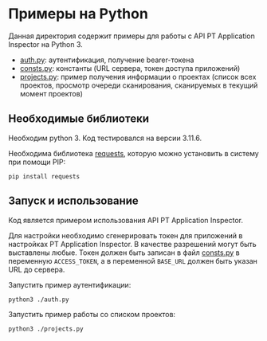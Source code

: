 # Примеры на Python
Данная директория содержит примеры для работы с API PT Application Inspector на Python 3.

- [auth.py](./auth.py): аутентификация, получение bearer-токена
- [consts.py](./consts.py): константы (URL сервера, токен доступа приложений)
- [projects.py](./projects.py): пример получения информации о проектах (список всех проектов, просмотр очереди
сканирования, сканируемых в текущий момент проектов)

## Необходимые библиотеки
Необходим python 3. Код тестировался на версии 3.11.6.

Необходима библиотека [requests](https://pypi.org/project/requests/), которую можно установить в систему 
при помощи PIP:

```shell
pip install requests
```

## Запуск и использование
Код является примером использования API PT Application Inspector. 

Для настройки необходимо сгенерировать токен для приложений в настройках PT Application Inspector. 
В качестве разрешений могут быть выставлены любые. Токен должен быть записан в файл [consts.py](./consts.py) в 
переменную `ACCESS_TOKEN`, а в переменной `BASE_URL` должен быть указан URL до сервера. 

Запустить пример аутентификации:

```shell
python3 ./auth.py
```

Запустить пример работы со списком проектов:

```shell
python3 ./projects.py
```
